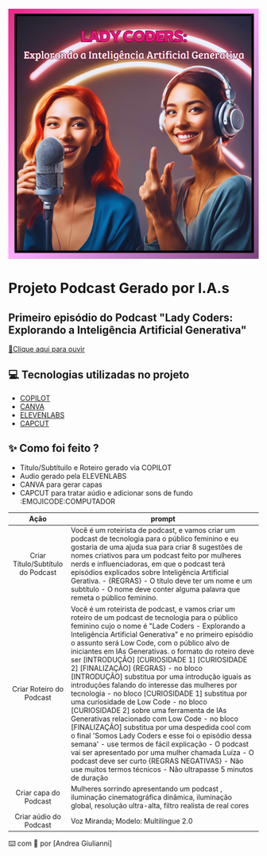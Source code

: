 <p align="center">
  <img src="./assets/capa2.png" alt="Capa">


</p>

# Projeto Podcast Gerado por I.A.s

## <ins> </ins>	Primeiro episódio do Podcast "Lady Coders: Explorando a Inteligência Artificial Generativa"

<a href="output/Podcast (1).mp4"> 📕Clique aqui para ouvir</a>


## 💻 Tecnologias utilizadas no projeto

- [COPILOT](https://copilot.microsoft.com/)
- [CANVA](https://www.canva.com/)
- [ELEVENLABS](https://beta.elevenlabs.io/)
- [CAPCUT](https://www.capcut.com/pt-br/)

## ✨ Como foi feito ?

- Título/Subtítuilo e Roteiro gerado via COPILOT
- Audio gerado pela ELEVENLABS
- CANVA para gerar capas
- CAPCUT para tratar aúdio e adicionar sons de fundo
:EMOJICODE:COMPUTADOR  

|   Ação   | prompt                                                                                                                                                                                                                                                                         |
| :------: | ------------------------------------------------------------------------------------------------------------------------------------------------------------------------------------------------------------------------------------------------------------------------------ |
|  Criar Título/Subtítulo do Podcast      | Você é um roteirista de podcast, e vamos criar um podcast de tecnologia para o público feminino e eu gostaria de uma ajuda sua para criar 8 sugestões de nomes criativos para um podcast feito por mulheres nerds e influenciadoras, em que o podcast terá episódios explicados sobre Inteligência Artificial Gerativa. - {REGRAS} - O título deve ter um nome e um subtítulo - O nome deve conter alguma palavra que remeta o público feminino.|
| Criar Roteiro do Podcast | Você é um roteirista de podcast, e vamos criar um roteiro de um podcast de tecnologia para o público feminino cujo o nome é "Lade Coders - Explorando a Inteligência Artificial Generativa" e no primeiro episódio o assunto será Low Code, com o público alvo de iniciantes em IAs Generativas. o formato do roteiro deve ser [INTRODUÇÃO] [CURIOSIDADE 1] [CURIOSIDADE 2] [FINALIZAÇÃO] {REGRAS} - no bloco [INTRODUÇÃO] substitua por uma introdução iguais as introduções falando do interesse das mulheres por tecnologia - no bloco [CURIOSIDADE 1] substitua por uma curiosidade de Low Code - no bloco [CURIOSIDADE 2] sobre uma ferramenta de IAs Generativas relacionado com Low Code - no bloco [FINALIZAÇÃO] substitua por uma despedida cool com o final 'Somos Lady Coders e esse foi o episódio dessa semana' - use termos de fácil explicação - O podcast vai ser apresentado por uma mulher chamada Luíza - O podcast deve ser curto {REGRAS NEGATIVAS} - Não use muitos termos técnicos - Não ultrapasse 5 minutos de duração|
|  Criar capa do Podcast  | Mulheres sorrindo apresentando um podcast ,  iluminação cinematográfica dinâmica, iluminação global, resolução ultra-alta, filtro realista de real cores|
| Criar aúdio do Podcast | Voz Miranda; Modelo: Multilíngue 2.0 |





⌨️ com 💜 por [Andrea Giulianni]
